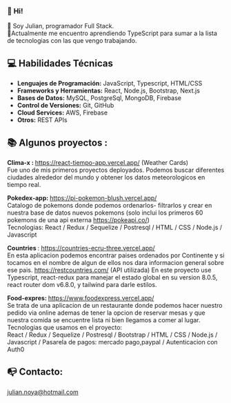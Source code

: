 ### 👋 <strong>Hi!</strong> 
🔭 Soy Julian, programador Full Stack. <br> 
🌱Actualmente me encuentro aprendiendo TypeScript para sumar a la lista de tecnologias con las que vengo trabajando. <br>

## :computer: Habilidades Técnicas

- **Lenguajes de Programación:** JavaScript, Typescript, HTML/CSS
- **Frameworks y Herramientas:** React, Node.js, Bootstrap, Next.js
- **Bases de Datos:** MySQL, PostgreSql, MongoDB, Firebase
- **Control de Versiones:** Git, GitHub
- **Cloud Services:** AWS, Firebase
- **Otros:** REST APIs



## :books:<strong> Algunos proyectos : </strong> <br>
<strong> Clima-x : </strong>  https://react-tiempo-app.vercel.app/ (Weather Cards) <br>
Fue uno de mis primeros proyectos deployados. Podemos buscar diferentes ciudades alrededor del mundo y obtener los datos meteorologicos en tiempo real.

<strong> Pokedex-app: </strong>
https://pi-pokemon-blush.vercel.app/ <br>
Catalogo de pokemons donde podemos ordenarlos- filtrarlos y crear en nuestra base de datos nuevos pokemons (solo inclui los primeros 60 pokemons de una api externa https://pokeapi.co/) <br>
Tecnologias: React / Redux / Sequelize / Postresql / HTML / CSS / Node.js / Javascript

<strong>Countries </strong>:
https://countries-ecru-three.vercel.app/ <br>
En esta aplicacion podemos encontrar paises ordenados por Continente y si tocamos en el nombre de algun de ellos nos dara informacion general sobre ese pais.
https://restcountries.com/ (API utilizada)
En este proyecto use Typescript, react-redux para manejar el estado global en su version 8.0.5, react router dom v6.8.0, y tailwind para darle estilos.

<strong> Food-expres: </strong> https://www.foodexpress.vercel.app/ <br>
Se trata de una aplicacion de un restaurante donde podemos hacer nuestro pedido via online ademas de tener la opcion de reservar mesas y que nuestra comida se encuentre lista ni bien llegamos a comer al lugar. <br>
Tecnologias que usamos en el proyecto: <br>
React / Redux / Sequelize / Postresql / Bootstrap / HTML / CSS / Node.js / Javascript / Pasarela de pagos: mercado pago,paypal / Autenticacion con Auth0

## :mailbox_with_no_mail: Contacto: 
julian.noya@hotmail.com
<!--
**julian-ncanziani/julian-ncanziani** is a ✨ _special_ ✨ repository because its `README.md` (this file) appears on your GitHub profile.

Here are some ideas to get you started:

- 🔭 I’m currently working on ...
- 🌱 I’m currently learning ...
- 👯 I’m looking to collaborate on ...
- 🤔 I’m looking for help with ...
- 💬 Ask me about ...
- 📫 How to reach me: ...
- 😄 Pronouns: ...
- ⚡ Fun fact: ...
-->
